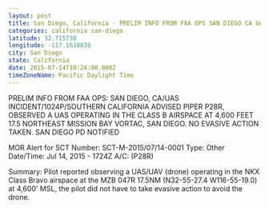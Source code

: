 ```yaml
---
layout: post
title: San Diego, California - PRELIM INFO FROM FAA OPS SAN DIEGO CA UAS INCIDENT 1024P SOUTHERN CALIFORNIA ADVISED PIPER
categories: california san-diego
latitude: 32.715738
longitude: -117.1610838
city: San Diego
state: California
date: 2015-07-14T10:24:00.000Z
timeZoneName: Pacific Daylight Time
---
```


PRELIM INFO FROM FAA OPS: SAN DIEGO, CA/UAS INCIDENT/1024P/SOUTHERN CALIFORNIA ADVISED PIPER P28R, OBSERVED A UAS OPERATING IN THE CLASS B AIRSPACE AT 4,600 FEET 17.5 NORTHEAST MISSION BAY VORTAC, SAN DIEGO. NO EVASIVE ACTION TAKEN. SAN DIEGO PD NOTIFIED 


MOR Alert for SCT
Number: SCT-M-2015/07/14-0001
Type: Other
Date/Time: Jul 14, 2015 - 1724Z
A/C: (P28R)

Summary: Pilot reported observing a UAS/UAV (drone) operating in the NKX Class Bravo airspace at the MZB 047R 17.5NM (N32-55-27.4 W116-55-19.0) at 4,600' MSL, the pilot did not have to take evasive action to avoid the drone.